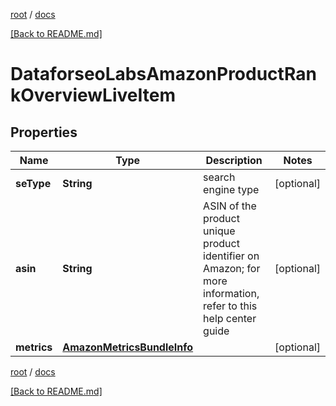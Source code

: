 [root](./../ "root") / [docs](./ "docs")

[[Back to README.md]](./../README.md "[Back to README.md]")

# DataforseoLabsAmazonProductRankOverviewLiveItem

## Properties

| Name | Type | Description | Notes |
|------------ | ------------- | ------------- | -------------|
|**seType** | **String** | search engine type |  [optional] |
|**asin** | **String** | ASIN of the product unique product identifier on Amazon; for more information, refer to this help center guide |  [optional] |
|**metrics** | [**AmazonMetricsBundleInfo**](AmazonMetricsBundleInfo.md) |  |  [optional] |

[root](./../ "root") / [docs](./ "docs")

[[Back to README.md]](./../README.md "[Back to README.md]")